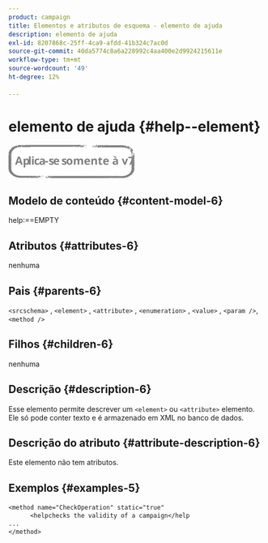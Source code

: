 ```yaml
---
product: campaign
title: Elementos e atributos de esquema - elemento de ajuda
description: elemento de ajuda
exl-id: 8207868c-25ff-4ca9-afdd-41b324c7ac0d
source-git-commit: 40da5774c8a6a228992c4aa400e2d9924215611e
workflow-type: tm+mt
source-wordcount: '49'
ht-degree: 12%

---
```


# elemento de ajuda {#help--element}

![](../../../assets/v7-only.svg)

## Modelo de conteúdo {#content-model-6}

help:==EMPTY

## Atributos {#attributes-6}

nenhuma

## Pais {#parents-6}

`<srcschema>`  ,  `<element>`   ,   `<attribute>`    ,    `<enumeration>`     ,     `<value>`      ,     `<param />`,      `<method />`

## Filhos {#children-6}

nenhuma

## Descrição {#description-6}

Esse elemento permite descrever um `<element>`  ou  `<attribute>`   elemento. Ele só pode conter texto e é armazenado em XML no banco de dados.

## Descrição do atributo {#attribute-description-6}

Este elemento não tem atributos.

## Exemplos {#examples-5}

```
<method name="CheckOperation" static="true"
      <helpchecks the validity of a campaign</help
...
</method> 
```
